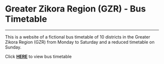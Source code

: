 # Greater Zikora Region (GZR) - Bus Timetable

---

This is a website of a fictional bus timetable of 10 districts in the Greater Zikora Region (GZR) from Monday to Saturday and a reduced timetable on Sunday.

Click **[HERE](https://2ndman.github.io/FictionalBusTimeTable/)** to view bus timetable
